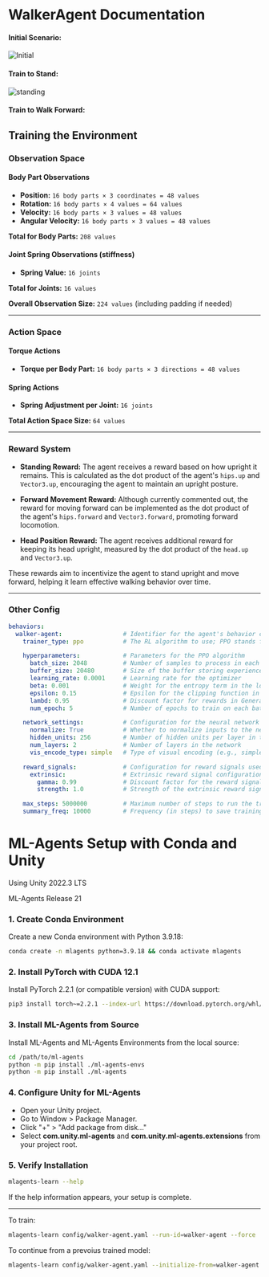 # WalkerAgent Documentation

#### Initial Scenario:

![Initial](https://github.com/user-attachments/assets/cb34ef31-ee08-4f09-8b13-a63e024fa21f)

#### Train to Stand: 

![standing](https://github.com/user-attachments/assets/c5ef113d-3c6a-4cd6-ae77-e64e1b1e0a4f)

#### Train to Walk Forward:

## Training the Environment

### Observation Space

#### Body Part Observations
- **Position:** `16 body parts × 3 coordinates = 48 values`
- **Rotation:** `16 body parts × 4 values = 64 values`
- **Velocity:** `16 body parts × 3 values = 48 values`
- **Angular Velocity:** `16 body parts × 3 values = 48 values`

**Total for Body Parts:** `208 values`

#### Joint Spring Observations (stiffness)
- **Spring Value:** `16 joints`

**Total for Joints:** `16 values`

**Overall Observation Size:** `224 values` (including padding if needed)

---

### Action Space

#### Torque Actions
- **Torque per Body Part:** `16 body parts × 3 directions = 48 values`

#### Spring Actions
- **Spring Adjustment per Joint:** `16 joints`

**Total Action Space Size:** `64 values`

---

### Reward System

- **Standing Reward:** The agent receives a reward based on how upright it remains. This is calculated as the dot product of the agent's `hips.up` and `Vector3.up`, encouraging the agent to maintain an upright posture.

- **Forward Movement Reward:** Although currently commented out, the reward for moving forward can be implemented as the dot product of the agent's `hips.forward` and `Vector3.forward`, promoting forward locomotion.

- **Head Position Reward:** The agent receives additional reward for keeping its head upright, measured by the dot product of the `head.up` and `Vector3.up`.

These rewards aim to incentivize the agent to stand upright and move forward, helping it learn effective walking behavior over time.

---

### Other Config
```yml
behaviors:
  walker-agent:                 # Identifier for the agent's behavior configuration
    trainer_type: ppo           # The RL algorithm to use; PPO stands for Proximal Policy Optimization

    hyperparameters:            # Parameters for the PPO algorithm
      batch_size: 2048          # Number of samples to process in each training step
      buffer_size: 20480        # Size of the buffer storing experiences for training
      learning_rate: 0.0001     # Learning rate for the optimizer
      beta: 0.001               # Weight for the entropy term in the loss function
      epsilon: 0.15             # Epsilon for the clipping function in PPO
      lambd: 0.95               # Discount factor for rewards in Generalized Advantage Estimation (GAE)
      num_epoch: 5              # Number of epochs to train on each batch

    network_settings:           # Configuration for the neural network used in the policy
      normalize: True           # Whether to normalize inputs to the network
      hidden_units: 256         # Number of hidden units per layer in the network
      num_layers: 2             # Number of layers in the network
      vis_encode_type: simple   # Type of visual encoding (e.g., simple, nature_cnn)

    reward_signals:             # Configuration for reward signals used in training
      extrinsic:                # Extrinsic reward signal configuration
        gamma: 0.99             # Discount factor for the reward signal
        strength: 1.0           # Strength of the extrinsic reward signal

    max_steps: 5000000          # Maximum number of steps to run the training
    summary_freq: 10000         # Frequency (in steps) to save training summaries

```

# ML-Agents Setup with Conda and Unity

Using Unity 2022.3 LTS

ML-Agents Release 21

### 1. Create Conda Environment
Create a new Conda environment with Python 3.9.18:

```bash
conda create -n mlagents python=3.9.18 && conda activate mlagents
```

### 2. Install PyTorch with CUDA 12.1
Install PyTorch 2.2.1 (or compatible version) with CUDA support:

```bash
pip3 install torch~=2.2.1 --index-url https://download.pytorch.org/whl/cu121
```

### 3. Install ML-Agents from Source
Install ML-Agents and ML-Agents Environments from the local source:

```bash
cd /path/to/ml-agents
python -m pip install ./ml-agents-envs
python -m pip install ./ml-agents
```


### 4. Configure Unity for ML-Agents
- Open your Unity project.
- Go to Window > Package Manager.
- Click "+" > "Add package from disk..."
- Select **com.unity.ml-agents** and **com.unity.ml-agents.extensions** from your project root.


### 5. Verify Installation
```bash
mlagents-learn --help
```
If the help information appears, your setup is complete.

---

To train:

```bash
mlagents-learn config/walker-agent.yaml --run-id=walker-agent --force
```

To continue from a prevoius trained model:

``` bash
mlagents-learn config/walker-agent.yaml --initialize-from=walker-agent --run-id=walker-agent --force
```

